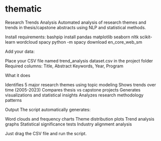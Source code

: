 # thematic

Research Trends Analysis
Automated analysis of research themes and trends in thesis/capstone abstracts using NLP and statistical methods.


Install requirements:
bashpip install pandas matplotlib seaborn nltk scikit-learn wordcloud spacy
python -m spacy download en_core_web_sm

Add your data:

Place your CSV file named trend_analysis dataset.csv in the project folder
Required columns: Title, Abstract Keywords, Year, Program

What it does

Identifies 5 major research themes using topic modeling
Shows trends over time (2005-2023)
Compares thesis vs capstone projects
Generates visualizations and statistical insights
Analyzes research methodology patterns

Output
The script automatically generates:

Word clouds and frequency charts
Theme distribution plots
Trend analysis graphs
Statistical significance tests
Industry alignment analysis

Just drag the CSV file and run the script.
